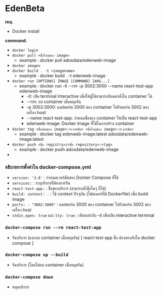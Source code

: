 # EdenBeta

**req.**
- Docker install

**command.**
- `docker login`
- `docker pull <ชื่อใหม่ของ image>`
  - example : docker pull adosdata/edenweb-image
- `docker images`
- `docker build . -t <imagename>`
  - example : docker build . -t edenweb-image
- `docker run [OPTIONS] IMAGE [COMMAND] [ARG...]`
  - example : docker run -it --rm -p 3002:3000 --name react-test-app edenweb-image
    - -it: เปิด terminal interactive เพื่อให้ผู้ใช้สามารถป้อนคำสั่งใน container ได้
    - --rm: ลบ container เมื่อหยุดรัน
    - -p 3002:3000: แมปพอร์ต 3000 ของ container ไปยังพอร์ต 3002 ของเครื่อง host
    - --name react-test-app: กำหนดชื่อของ container ให้เป็น react-test-app
    - edenweb-image: Docker image ที่ใช้ในการสร้าง container
- `docker tag <ชื่อเดิมของ image>:<เวอร์ชัน> <ชื่อใหม่ของ image>:<เวอร์ชัน>`
  - example : docker tag edenweb-image:latest adosdata/edenweb-image:latest
- `docker push <ชื่อ registry>/<ชื่อ repository>:<tag>`
  - example : docker push adosdata/edenweb-image
- 

### อธิบายการตั้งค่าใน docker-compose.yml
- `version: '3.8'` : กำหนดเวอร์ชันของ Docker Compose ที่ใช้
- `services:` : ระบุบริการที่ต้องการรัน
- `react-test-app:` : ชื่อของบริการ (สามารถตั้งชื่อใดๆ ก็ได้)
- `build: context: .` : ใช้ context ปัจจุบัน (โฟลเดอร์ที่มี Dockerfile) เพื่อ build image
- `ports: - "3002:3000"` : แมปพอร์ต 3000 ของ container ไปยังพอร์ต 3002 ของเครื่อง host
- `stdin_open: true` และ `tty: true` : เทียบเท่ากับ -it เพื่อเปิด interactive terminal

### `docker-compose run --rm react-test-app`
- รันบริการ (และลบ container เมื่อหยุดรัน) [ react-test-app ชื่อ ต้องตรงกับใน docker compose ]

### `docker-compose up --build`
- รันบริการ (โดยไม่ลบ container เมื่อหยุดรัน)

### `docker-compose down`
- หยุดบริการ